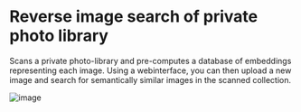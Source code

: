 # Reverse image search of private photo library

Scans a private photo-library and pre-computes a database of embeddings representing each image.
Using a webinterface, you can then upload a new image and search for semantically similar images in the scanned collection.

![image](https://github.com/MScherbela/image_search/assets/20779837/26030580-7e9c-4b84-ae0c-f732b1e443d3)
